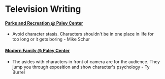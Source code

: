 # Television Writing

#### [Parks and Recreation @ Paley Center](http://www.amazon.com/Parks-Recreation-Cast-Creators-PALEYFEST/dp/B009YR9FG0/ref=sr_1_1?s=instant-video&ie=UTF8&qid=1452456510&sr=1-1&keywords=paley+parks+and+rec)
- Avoid character stasis. Characters shouldn't be in one place in life for too long or it gets boring - Mike Schur

#### [Modern Family @ Paley Center](http://amazon.com)
- The asides with characters in front of camera are for the audience. They jump you through exposition and show character's psychology - Ty Burrel  
